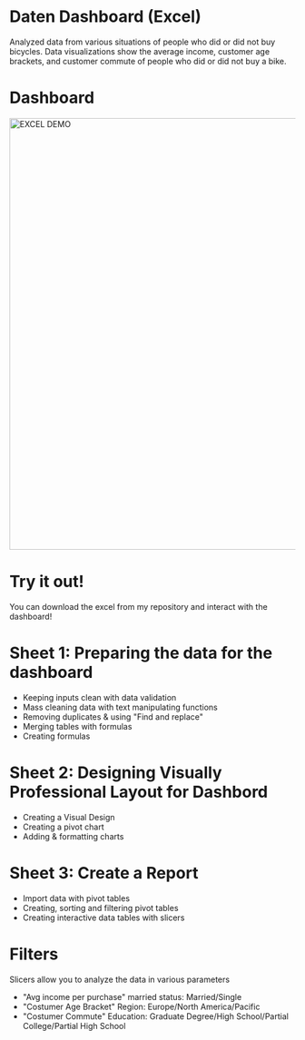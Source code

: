 # Daten Dashboard (Excel)

Analyzed data from various situations of people who did or did not buy bicycles. Data visualizations show the average income, customer age brackets, and customer commute of people who did or did not buy a bike.

# Dashboard

<img width="761" alt="EXCEL DEMO" src="https://user-images.githubusercontent.com/107360657/197417231-9409e7be-0574-4fa5-b99c-a77ad4cc0754.png">

# Try it out!

You can download the excel from my repository and interact with the dashboard!


# Sheet 1: Preparing the data for the dashboard

- Keeping inputs clean with data validation
- Mass cleaning data with text manipulating functions 
- Removing duplicates & using "Find and replace"
- Merging tables with formulas
- Creating formulas


# Sheet 2: Designing Visually Professional Layout for Dashbord

- Creating a Visual Design
- Creating a pivot chart
- Adding & formatting charts

# Sheet 3: Create a Report

- Import data with pivot tables
- Creating, sorting and filtering pivot tables 
- Creating interactive data tables with slicers

# Filters

Slicers allow you to analyze the data in various parameters

- "Avg income per purchase" married status: Married/Single
- "Costumer Age Bracket" Region: Europe/North America/Pacific
- "Costumer Commute" Education: Graduate Degree/High School/Partial College/Partial High School


 

